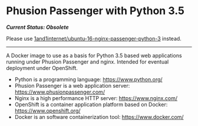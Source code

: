 # Phusion Passenger with Python 3.5

**_Current Status: Obsolete_**

Please use [1and1internet/ubuntu-16-nginx-passenger-python-3](https://github.com/1and1internet/ubuntu-16-nginx-passenger-python-3 "Newer improved version") instead.

-----

A Docker image to use as a basis for Python 3.5 based web applications running under Phusion Passenger and nginx. Intended for eventual deployment under OpenShift.

* Python is a programming language: https://www.python.org/
* Phusion Passenger is a web application server: https://www.phusionpassenger.com/
* Nginx is a high performance HTTP server: https://www.nginx.com/
* OpenShift is a container application platform based on Docker: https://www.openshift.org/
* Docker is an software containerization tool: https://www.docker.com/
